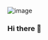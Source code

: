 ![image](https://user-images.githubusercontent.com/38771926/227847200-27d89a99-6922-4787-a7b4-2cde0aecb036.png)




### Hi there 👋

<!--
**Daniel-Loaiza/daniel-loaiza** is a ✨ _special_ ✨ repository because its `README.md` (this file) appears on your GitHub profile.

Here are some ideas to get you started:

- 🔭 I’m currently working on ...
- 🌱 I’m currently learning ...
- 👯 I’m looking to collaborate on ...
- 🤔 I’m looking for help with ...
- 💬 Ask me about ...
- 📫 How to reach me: ...
- 😄 Pronouns: ...
- ⚡ Fun fact: ...
-->
